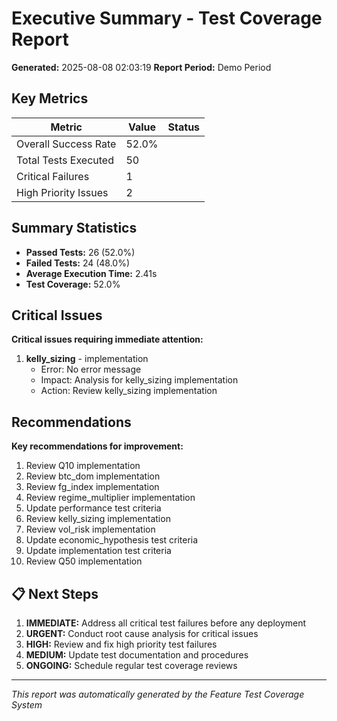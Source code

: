 # Executive Summary - Test Coverage Report

**Generated:** 2025-08-08 02:03:19
**Report Period:** Demo Period

## Key Metrics

| Metric | Value | Status |
|--------|-------|--------|
| Overall Success Rate | 52.0% | |
| Total Tests Executed | 50 | |
| Critical Failures | 1 | |
| High Priority Issues | 2 | |

## Summary Statistics

- **Passed Tests:** 26 (52.0%)
- **Failed Tests:** 24 (48.0%)
- **Average Execution Time:** 2.41s
- **Test Coverage:** 52.0%

##  Critical Issues

**Critical issues requiring immediate attention:**

1. **kelly_sizing** - implementation
   - Error: No error message
   - Impact: Analysis for kelly_sizing implementation
   - Action: Review kelly_sizing implementation


##  Recommendations

**Key recommendations for improvement:**

1. Review Q10 implementation
2. Review btc_dom implementation
3. Review fg_index implementation
4. Review regime_multiplier implementation
5. Update performance test criteria
6. Review kelly_sizing implementation
7. Review vol_risk implementation
8. Update economic_hypothesis test criteria
9. Update implementation test criteria
10. Review Q50 implementation

## 📋 Next Steps

1. **IMMEDIATE:** Address all critical test failures before any deployment
2. **URGENT:** Conduct root cause analysis for critical issues
3. **HIGH:** Review and fix high priority test failures
4. **MEDIUM:** Update test documentation and procedures
5. **ONGOING:** Schedule regular test coverage reviews

---
*This report was automatically generated by the Feature Test Coverage System*
